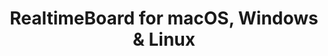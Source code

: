 ---
name: RealtimeBoard
url: 'https://realtimeboard.com/'
category: Productivity
title: 'RealtimeBoard for macOS, Windows & Linux'
key: realtimeboard

---